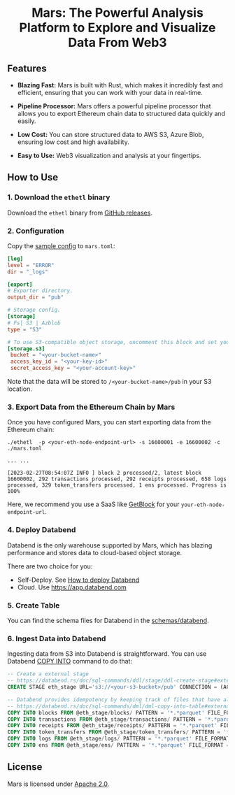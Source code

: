 <h1 align="center">Mars: The Powerful Analysis Platform to Explore and Visualize Data From Web3</h1>

## Features

- **Blazing Fast:** Mars is built with Rust, which makes it incredibly fast and efficient, ensuring that you can work with your data in real-time.

- **Pipeline Processor:** Mars offers a powerful pipeline processor that allows you to export Ethereum chain data to structured data quickly and easily.

- **Low Cost:** You can store structured data to AWS S3, Azure Blob, ensuring low cost and high availability.

- **Easy to Use:** Web3 visualization and analysis at your fingertips.


## How to Use

### 1. Download the `ethetl` binary

Download the `ethetl` binary from [GitHub releases](https://github.com/deepeth/mars/tags).

### 2. Configuration

Copy the [sample config](https://github.com/deepeth/mars/blob/main/scripts/deploy/ethetl_config_spec.toml) to `mars.toml`:

```toml
[log]
level = "ERROR"
dir = "_logs"

[export]
# Exporter directory.
output_dir = "pub"

# Storage config.
[storage]
# Fs| S3 | Azblob
type = "S3"

# To use S3-compatible object storage, uncomment this block and set your values.
[storage.s3]
 bucket = "<your-bucket-name>"
 access_key_id = "<your-key-id>"
 secret_access_key = "<your-account-key>"
```
Note that the data will be stored to `/<your-bucket-name>/pub` in your S3 location.

### 3. Export Data from the Ethereum Chain by Mars

Once you have configured Mars, you can start exporting data from the Ethereum chain:
```shell
./ethetl  -p <your-eth-node-endpoint-url> -s 16600001 -e 16600002 -c ./mars.toml

... ...

[2023-02-27T08:54:07Z INFO ] block 2 processed/2, latest block 16600002, 292 transactions processed, 292 receipts processed, 658 logs processed, 329 token_transfers processed, 1 ens processed. Progress is 100%
```

Here, we recommend you use a SaaS like [GetBlock](https://getblock.io/) for your `your-eth-node-endpoint-url`.

### 4. Deploy Databend

Databend is the only warehouse supported by Mars, which has blazing performance and stores data to cloud-based object storage. 

There are two choice for you:
* Self-Deploy. See [How to deploy Databend](https://databend.rs/doc/deploy/deploying-databend)
* Cloud. Use https://app.databend.com

### 5. Create Table

You can find the schema files for Databend in the [schemas/databend](schemas/databend/1_schema.sql).

### 6. Ingest Data into Databend

Ingesting data from S3 into Databend is straightforward. You can use Databend [COPY INTO](https://databend.rs/doc/sql-commands/dml/dml-copy-into-table) command to do that:

```sql
-- Create a external stage
-- https://databend.rs/doc/sql-commands/ddl/stage/ddl-create-stage#externalstageparams
CREATE STAGE eth_stage URL='s3://<your-s3-bucket>/pub' CONNECTION = (ACCESS_KEY_ID = '<your-access-key-ID>' SECRET_ACCESS_KEY = '<your-secret-access-key>');

-- Databend provides idempotency by keeping track of files that have already been processed for a default period of 7 days
-- https://databend.rs/doc/sql-commands/dml/dml-copy-into-table#externalstage
COPY INTO blocks FROM @eth_stage/blocks/ PATTERN = '*.*parquet' FILE_FORMAT = (type = 'PARQUET');
COPY INTO transactions FROM @eth_stage/transactions/ PATTERN = '*.*parquet' FILE_FORMAT = (type = 'PARQUET');
COPY INTO receipts FROM @eth_stage/receipts/ PATTERN = '*.*parquet' FILE_FORMAT = (type = 'PARQUET');
COPY INTO token_transfers FROM @eth_stage/token_transfers/ PATTERN = '*.*parquet' FILE_FORMAT = (type = 'PARQUET');
COPY INTO logs FROM @eth_stage/logs/ PATTERN = '*.*parquet' FILE_FORMAT = (type = 'PARQUET');
COPY INTO ens FROM @eth_stage/ens/ PATTERN = '*.*parquet' FILE_FORMAT = (type = 'PARQUET');
```

## License

Mars is licensed under [Apache 2.0](LICENSE).
